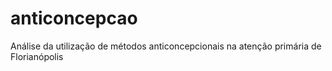# anticoncepcao
Análise da utilização de métodos anticoncepcionais na atenção primária de Florianópolis
